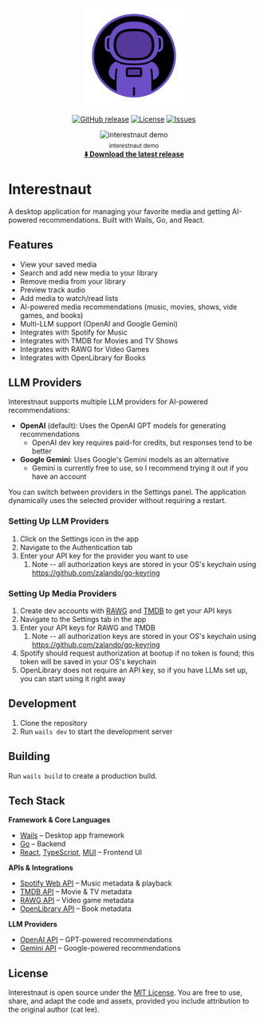 <div style="text-align:center">
  <img src="frontend/src/assets/images/logo/interestnaut-logo.png" alt="Interestnaut Logo" width="200"/>
</div>

<div style="text-align:center">

[![GitHub release](https://img.shields.io/github/v/release/catlee993/interestnaut)](https://github.com/catlee993/interestnaut/releases)
[![License](https://img.shields.io/github/license/catlee993/interestnaut)](LICENSE)
[![Issues](https://img.shields.io/github/issues/catlee993/interestnaut)](https://github.com/catlee993/interestnaut/issues)

</div>

<div style="text-align:center">
  <img src="frontend/src/assets/video/interestnaut-demo.gif" alt="interestnaut demo" width="640"/>
  <br/>
  <sub>interestnaut demo</sub>
</div>

<div style="text-align:center">
  <strong><a href="https://github.com/catlee993/interestnaut/releases/latest">⬇️ Download the latest release</a></strong>
</div>

# Interestnaut

A desktop application for managing your favorite media and getting AI-powered recommendations. Built with Wails, Go, and React.

## Features

- View your saved media
- Search and add new media to your library
- Remove media from your library
- Preview track audio
- Add media to watch/read lists
- AI-powered media recommendations (music, movies, shows, vide games, and books)
- Multi-LLM support (OpenAI and Google Gemini)
- Integrates with Spotify for Music
- Integrates with TMDB for Movies and TV Shows
- Integrates with RAWG for Video Games
- Integrates with OpenLibrary for Books

## LLM Providers

Interestnaut supports multiple LLM providers for AI-powered recommendations:

- **OpenAI** (default): Uses the OpenAI GPT models for generating recommendations
  - OpenAI dev key requires paid-for credits, but responses tend to be better
- **Google Gemini**: Uses Google's Gemini models as an alternative
  - Gemini is currently free to use, so I recommend trying it out if you have an account

You can switch between providers in the Settings panel. The application dynamically uses the selected provider without requiring a restart.

### Setting Up LLM Providers

1. Click on the Settings icon in the app
2. Navigate to the Authentication tab
3. Enter your API key for the provider you want to use
   1. Note -- all authorization keys are stored in your OS's keychain using https://github.com/zalando/go-keyring

### Setting Up Media Providers

1. Create dev accounts with [RAWG](https://rawg.io/) and [TMDB](https://www.themoviedb.org/) to get your API keys
2. Navigate to the Settings tab in the app
3. Enter your API keys for RAWG and TMDB
   1. Note -- all authorization keys are stored in your OS's keychain using https://github.com/zalando/go-keyring
4. Spotify should request authorization at bootup if no token is found; this token will be saved in your OS's keychain
5. OpenLibrary does not require an API key, so if you have LLMs set up, you can start using it right away


## Development

1. Clone the repository
2. Run `wails dev` to start the development server

## Building

Run `wails build` to create a production build.

## Tech Stack

**Framework & Core Languages**
- [Wails](https://wails.io/) – Desktop app framework
- [Go](https://go.dev/) – Backend
- [React](https://react.dev/), [TypeScript](https://www.typescriptlang.org/), [MUI](https://mui.com/) – Frontend UI

**APIs & Integrations**
- [Spotify Web API](https://spotify.com) – Music metadata & playback
- [TMDB API](https://www.themoviedb.org/) – Movie & TV metadata
- [RAWG API](https://rawg.io/) – Video game metadata
- [OpenLibrary API](https://openlibrary.org/) – Book metadata

**LLM Providers**
- [OpenAI API](https://openai.com/) – GPT-powered recommendations
- [Gemini API](https://gemini.google.com/) – Google-powered recommendations

## License

Interestnaut is open source under the [MIT License](LICENSE).
You are free to use, share, and adapt the code and assets, provided you include attribution to the original author (cat lee).
